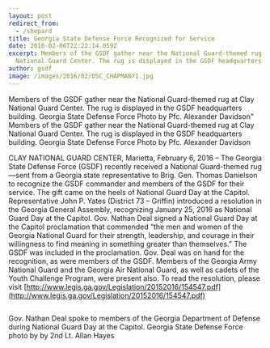 ```yaml
---
layout: post
redirect_from:
  - /shepard
title: Georgia State Defense Force Recognized for Service
date: 2016-02-06T22:22:14.059Z
excerpt: Members of the GSDF gather near the National Guard-themed rug at Clay
  National Guard Center. The rug is displayed in the GSDF headquarters building.
author: gsdf
image: /images/2016/02/DSC_CHAPMAN71.jpg
---
```


Members of the GSDF gather near the National Guard-themed rug at Clay National Guard Center. The rug is displayed in the GSDF headquarters building. Georgia State Defense Force Photo by Pfc. Alexander Davidson" Members of the GSDF gather near the National Guard-themed rug at Clay National Guard Center. The rug is displayed in the GSDF headquarters building. 
Georgia State Defense Force Photo by Pfc. Alexander Davidson

CLAY NATIONAL GUARD CENTER, Marietta, February 6, 2016 – The Georgia State Defense Force (GSDF) recently received a National Guard-themed rug—sent from a Georgia state representative to Brig. Gen. Thomas Danielson to recognize the GSDF commander and members of the GSDF for their service. The gift came on the heels of National Guard Day at the Capitol. Representative John P. Yates (District 73 – Griffin) introduced a resolution in the Georgia General Assembly, recognizing January 25, 2016 as National Guard Day at the Capitol. Gov. Nathan Deal signed a National Guard Day at the Capitol proclamation that commended “the men and women of the Georgia National Guard for their strength, leadership, and courage in their willingness to find meaning in something greater than themselves.” The GSDF was included in the proclamation. Gov. Deal was on hand for the recognition, as were members of the GSDF. Members of the Georgia Army National Guard and the Georgia Air National Guard, as well as cadets of the Youth Challenge Program, were present also. To read the resolution, please visit [http://www.legis.ga.gov/Legislation/20152016/154547.pdf](http://www.legis.ga.gov/Legislation/20152016/154547.pdf)

<span class="image fit">
        <img src="{{ "/images/2016/02/GSDFCHAPMAN85.jpg" | absolute_url }}" alt="" />
    </span>

Gov. Nathan Deal spoke to members of the Georgia Department of Defense during National Guard Day at the Capitol. Georgia State Defense Force photo by by 2nd Lt. Allan Hayes
